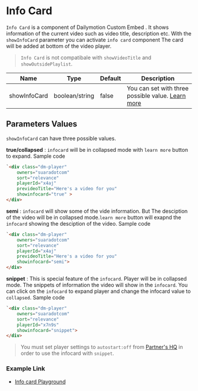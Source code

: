 # Info Card

`Info Card` is a component of Dailymotion Custom Embed . It shows information of the current video such as video title, description etc. With the `showInfoCard` parameter you can activate `info card` component The card will be added at bottom of the video player.
> `Info Card` is not compatibale with `showVideoTitle` and `showOutsidePlaylist`. 

| Name | Type | Default | Description |
| --- | --- | --- | --- |
| showInfoCard | boolean/string | false | You can set with three possible value. [Learn more](#Parametersvalues) |

## Parameters Values

`showInfoCard` can have three possible values.

**true/collapsed** : `infocard` will be in collapsed mode with `learn more` button to expand. Sample code
```html
`<div class="dm-player" 
    owners="suaradotcom"
    sort="relevance" 
    playerId="x4aj" 
    prevideoTitle="Here's a video for you"
    showinfocard="true" >
</div>
```

**semi** : `infocard` will show some of the vide information. But The desciption of the video will be in collapsed mode.`learn more` button will exapnd the `infocard` showing the desciption of the video. Sample code
```html
`<div class="dm-player"
    owners="suaradotcom"
    sort="relevance"
    playerId="x4aj"
    prevideoTitle="Here's a video for you"
    showinfocard="semi">
</div>
```

**snippet** : This is special feature of the `infocard`. Player will be in collapsed mode. The snippets of information the video will show in the `infocard`. You can click on the `infocard` to expand player and change the infocard value to `collapsed`. Sample code
```html
`<div class="dm-player"
    owners="suaradotcom"
    sort="relevance"
    playerId="x7n9s"
    showinfocard="snippet">
</div>
```
> You must set player settings to `autostart:off` from [Partner's HQ](https://www.dailymotion.com/partner/embed/players) in order to use the infocard with `snippet`.

### Example Link
- [Info card Playground](https://dmvs-apac.github.io/custom-embed-v2/examples/info_card/)

